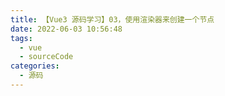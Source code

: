 ```yaml
---
title: 【Vue3 源码学习】03，使用渲染器来创建一个节点
date: 2022-06-03 10:56:48
tags:
  - vue
  - sourceCode
categories:
  - 源码
---
```

